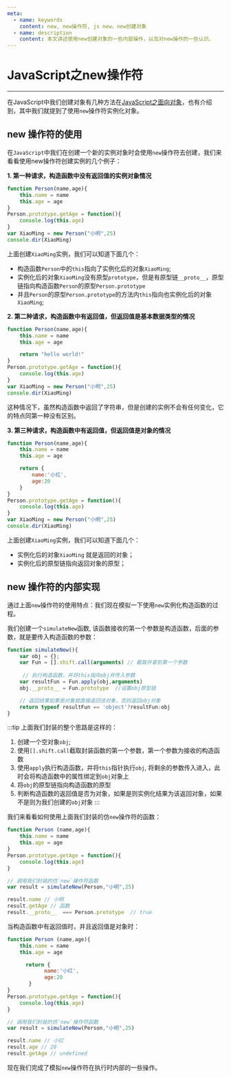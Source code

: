```yaml
---
meta:
  - name: keywords
    content: new, new操作符, js new，new创建对象
  - name: description
    content: 本文讲述使用new创建对象的一些内部操作，以及对new操作的一些认识。
---
```


# JavaScript之new操作符

---

在JavaScript中我们创建对象有几种方法在[JavaScript之面向对象](/javascript/js-object.html)，也有介绍到，其中我们就提到了使用`new`操作符实例化对象。

## new 操作符的使用

在`JavaScript`中我们在创建一个新的实例对象时会使用`new`操作符去创建，我们来看看使用new操作符创建实例的几个例子：

**1. 第一种请求，构造函数中没有返回值的实例对象情况**

```js
function Person(name,age){
    this.name = name
    this.age = age
}
Person.prototype.getAge = function(){
    console.log(this.age)
}
var XiaoMing = new Person("小明",25)
console.dir(XiaoMing)
```
上面创建`XiaoMing`实例，我们可以知道下面几个：

- 构造函数`Person`中的`this`指向了实例化后的对象`XiaoMing`;
- 实例化后的对象`XiaoMing`没有原型`prototype`，但是有原型链`__proto__`，原型链指向构造函数`Person`的原型`Person.prototype`
- 并且`Person`的原型`Person.prototype`的方法内`this`指向也实例化后的对象`XiaoMing`;


**2. 第二种请求，构造函数中有返回值，但返回值是基本数据类型的情况**

```js
function Person(name,age){
    this.name = name
    this.age = age

    return "hello world!"
}
Person.prototype.getAge = function(){
    console.log(this.age)
}
var XiaoMing = new Person("小明",25)
console.dir(XiaoMing)
```
这种情况下，虽然构造函数中返回了字符串，但是创建的实例不会有任何变化，它的特点同第一种没有区别。


**3. 第三种请求，构造函数中有返回值，但返回值是对象的情况**

```js
function Person(name,age){
    this.name = name
    this.age = age

    return {
        name:'小红',
        age:20
    }
}
Person.prototype.getAge = function(){
    console.log(this.age)
}
var XiaoMing = new Person("小明",25)
console.dir(XiaoMing)
```
上面创建`XiaoMing`实例，我们可以知道下面几个：

- 实例化后的对象`XiaoMing` 就是返回的对象；
- 实例化后的原型链指向返回对象的原型；  



## new 操作符的内部实现

通过上面`new`操作符的使用特点：我们现在模拟一下使用`new`实例化构造函数的过程。

我们创建一个`simulateNew`函数, 该函数接收的第一个参数是构造函数，后面的参数，就是要传入构造函数的参数：

```js
function simulateNew(){
    var obj = {};
    var Fun = [].shift.call(arguments) // 截取并拿到第一个参数
    
     // 执行构造函数，并将this指向obj并传入参数
    var resultFun = Fun.apply(obj,arguments)
    obj.__proto__ = Fun.prototype  //设置obj原型链

    // 返回结果如果是对象就直接返回该对象，否则返回obj对象
    return typeof resultFun == 'object'?resultFun:obj
}
```
:::tip
上面我们封装的整个思路是这样的：

1. 创建一个空对象`obj`;
2. 使用`[].shift.call`截取封装函数的第一个参数，第一个参数为接收的构造函数
3. 使用`apply`执行构造函数，并将`this`指针执行`obj`, 将剩余的参数传入进入，此时会将构造函数中的属性绑定到`obj`对象上
3. 将`obj`的原型链指向构造函数的原型
4. 判断构造函数的返回值是否为对象，如果是则实例化结果为该返回对象，如果不是则为我们创建的`obj`对象
:::

我们来看看如何使用上面我们封装的仿`new`操作符的函数：

```js
function Person (name,age){
    this.name = name
    this.age = age
}
Person.prototype.getAge = function(){
    console.log(this.age)
}

// 调用我们封装的仿`new`操作符函数
var result = simulateNew(Person,"小明",25)

result.name // 小明
result.getAge // 函数
result.__proto__  === Person.prototype  // true
```

当构造函数中有返回值时，并且返回值是对象时：

```js
function Person (name,age){
    this.name = name
    this.age = age

      return {
            name:'小红',
            age:20
       }
}
Person.prototype.getAge = function(){
    console.log(this.age)
}

// 调用我们封装的仿`new`操作符函数
var result = simulateNew(Person,"小明",25)

result.name // 小红
result.age // 20
result.getAge // undefined
```

现在我们完成了模拟`new`操作符在执行时内部的一些操作。